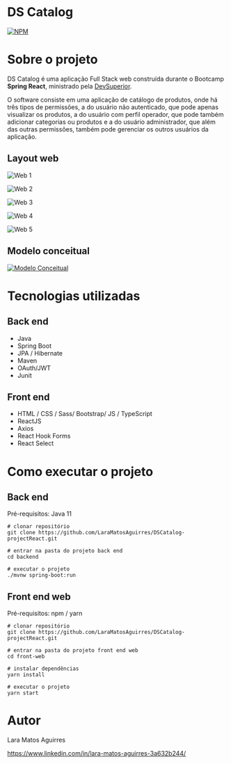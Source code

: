 # DS Catalog

[![NPM](https://img.shields.io/npm/l/react)](https://github.com/LaraMatosAguirres/DSCatalog-projectReact/blob/master/LICENSE) 

# Sobre o projeto

DS Catalog é uma aplicação Full Stack web construída durante o Bootcamp  **Spring React**, ministrado pela [DevSuperior](https://devsuperior.com/).

O software consiste em uma aplicação de catálogo de produtos, onde há três tipos de permissões, a do usuário não autenticado, que pode apenas visualizar os produtos, a do usuário com perfil operador, que pode também adicionar categorias ou produtos e a do usuário administrador, que além das outras permissões, também pode gerenciar os outros usuários da aplicação.

## Layout web

![Web 1](https://raw.githubusercontent.com/LaraMatosAguirres/DSCatalog-projectReact/main/assets/home-frontend.png)

![Web 2](https://raw.githubusercontent.com/LaraMatosAguirres/DSCatalog-projectReact/main/assets/catalogo-frontend.png)

![Web 3](https://raw.githubusercontent.com/LaraMatosAguirres/DSCatalog-projectReact/main/assets/produtos-frontend.png)

![Web 4](https://raw.githubusercontent.com/LaraMatosAguirres/DSCatalog-projectReact/main/assets/produtos-edicao-frontend.png)

![Web 5](https://raw.githubusercontent.com/LaraMatosAguirres/DSCatalog-projectReact/main/assets/formulario-usuarios-frontend.png)

## Modelo conceitual

[![Modelo Conceitual](https://raw.githubusercontent.com/LaraMatosAguirres/dscatalog/main/assets/modelo-conceitual.png)](https://raw.githubusercontent.com/LaraMatosAguirres/dsdeliver-sds2/main/assets/modelo-conceitual.png)

# Tecnologias utilizadas

## Back end

- Java
- Spring Boot
- JPA / Hibernate
- Maven
- OAuth/JWT
- Junit

## Front end

- HTML / CSS / Sass/ Bootstrap/ JS / TypeScript
- ReactJS
- Axios
- React Hook Forms
- React Select

# Como executar o projeto

## Back end

Pré-requisitos: Java 11

```
# clonar repositório
git clone https://github.com/LaraMatosAguirres/DSCatalog-projectReact.git

# entrar na pasta do projeto back end
cd backend

# executar o projeto
./mvnw spring-boot:run
```

## Front end web

Pré-requisitos: npm / yarn

```
# clonar repositório
git clone https://github.com/LaraMatosAguirres/DSCatalog-projectReact.git

# entrar na pasta do projeto front end web
cd front-web

# instalar dependências
yarn install

# executar o projeto
yarn start
```

# Autor

Lara Matos Aguirres

https://www.linkedin.com/in/lara-matos-aguirres-3a632b244/
